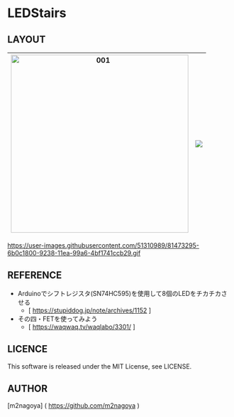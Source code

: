 # LEDStairs

## LAYOUT
|<img width="400" alt="001" src="https://user-images.githubusercontent.com/51310989/81471835-ec5ead00-922e-11ea-9b47-387d31189313.png">|<img src="https://user-images.githubusercontent.com/51310989/81473341-bb837580-9238-11ea-82c5-af849c566016.png">|
|:---:|:---:|
https://user-images.githubusercontent.com/51310989/81473295-6b0c1800-9238-11ea-99a6-4bf1741ccb29.gif

## REFERENCE
- Arduinoでシフトレジスタ(SN74HC595)を使用して8個のLEDをチカチカさせる  
  - [ https://stupiddog.jp/note/archives/1152 ]  
- その四・FETを使ってみよう    
  - [ https://waqwaq.tv/waqlabo/3301/ ]  

## LICENCE
This software is released under the MIT License, see LICENSE.

## AUTHOR
[m2nagoya] ( https://github.com/m2nagoya )
